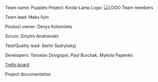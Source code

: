 
Team name: Puppies 
Project: Kinda-Lamp 
Logo: ![LOGO](http://tinypic.com/r/2zf8hoo/9 "LOGO")
Team members 

Team lead: Maks Ilyin 

Product owner: Denys Kolomiiets 

Scrum: Dmytrii Andrievskii

Test/Quality lead: Serhii Sadrytskyj 

Developers: Yaroslav Dovgopol, Paul Burchak, Mykola Papenko

[Trello board](https://trello.com/b/GiRlMeRe/kinda-board "TRELLO")

Project documentation 
